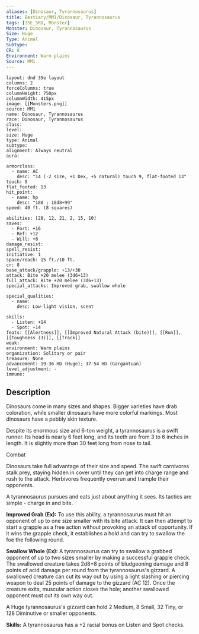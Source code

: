 ```yaml
---
aliases: [Dinosaur, Tyrannosaurus]
title: Bestiary/MM1/Dinosaur, Tyrannosaurus
tags: [35E_SRD, Monster]
Monster: Dinosaur, Tyrannosaurus
Size: Huge
Type: Animal
Subtype: 
CR: 8
Environnent: Warm plains
Source: MM1
---
```


```statblock
layout: dnd 35e layout
columns: 2
forceColumns: true
columnHeight: 750px
columnWidth: 415px
image: [[Monsters.png]]
source: MM1
name: Dinosaur, Tyrannosaurus
race: Dinosaur, Tyrannosaurus
class: 
level: 
size: Huge
type: Animal
subtype: 
alignment: Always neutral
aura: 

armorclass:
  - name: AC
    desc: "14 (-2 size, +1 Dex, +5 natural) touch 9, flat-footed 13"
touch: 9
flat_footed: 13
hit_point:
  - name: hp
    desc: "180 ; 18d8+99"
speed: 40 ft. (8 squares)

abilities: [28, 12, 21, 2, 15, 10]
saves:
  - Fort: +16
  - Ref: +12
  - Will: +8
damage_resist: 
spell_resist: 
initiative: 1
space/reach: 15 ft./10 ft.
cr: 8
base_attack/grapple: +13/+30
attack: Bite +20 melee (3d6+13)
full_attack: Bite +20 melee (3d6+13)
special_attacks: Improved grab, swallow whole

special_qualities:
  - name: 
    desc: Low-light vision, scent

skills:
  - Listen: +14
  - Spot: +14
feats: [[Alertness]], [[Improved Natural Attack (bite)]], [[Run]], [[Toughness (3)]], [[Track]]
weak: 
environment: Warm plains
organization: Solitary or pair
treasure: None
advancement: 19-36 HD (Huge); 37-54 HD (Gargantuan)
level_adjustment: -
immune: 
```

## Description

<p>Dinosaurs come in many sizes and shapes. Bigger varieties have drab coloration, while smaller dinosaurs have more colorful markings. Most dinosaurs have a pebbly skin texture.</p>
<p>Despite its enormous size and 6-ton weight, a tyrannosaurus is a swift runner. Its head is nearly 6 feet long, and its teeth are from 3 to 6 inches in length. It is slightly more than 30 feet long from nose to tail.</p>
<p>Combat</p>
<p>Dinosaurs take full advantage of their size and speed. The swift carnivores stalk prey, staying hidden in cover until they can get into charge range and rush to the attack. Herbivores frequently overrun and trample their opponents.</p>
<p>A tyrannosaurus pursues and eats just about anything it sees. Its tactics are simple - charge in and bite.</p>
<p>
            <b>Improved Grab (Ex):</b> To use this ability, a tyrannosaurus must hit an opponent of up to one size smaller with its bite attack. It can then attempt to start a grapple as a free action without provoking an attack of opportunity. If it wins the grapple check, it establishes a hold and can try to swallow the foe the following round.</p>
<p>
            <b>Swallow Whole (Ex):</b> A tyrannosaurus can try to swallow a grabbed opponent of up to two sizes smaller by making a successful grapple check. The swallowed creature takes 2d8+8 points of bludgeoning damage and 8 points of acid damage per round from the tyrannosaurus's gizzard. A swallowed creature can cut its way out by using a light slashing or piercing weapon to deal 25 points of damage to the gizzard (AC 12). Once the creature exits, muscular action closes the hole; another swallowed opponent must cut its own way out.</p>
<p>A Huge tyrannosaurus's gizzard can hold 2 Medium, 8 Small, 32 Tiny, or 128 Diminutive or smaller opponents.</p>
<p>
            <b>Skills:</b> A tyrannosaurus has a +2 racial bonus on Listen and Spot checks.</p>